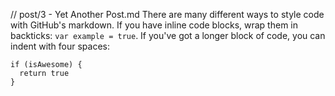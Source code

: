 // post/3 - Yet Another Post.md
There are many different ways to style code with GitHub's markdown. If you have
inline code blocks, wrap them in backticks: `var example = true`.  If you've got
a longer block of code, you can indent with four spaces:

    if (isAwesome) {
      return true
    }
